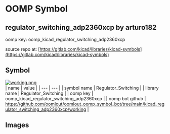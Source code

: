 # OOMP Symbol  
## regulator_switching_adp2360xcp  by arturo182  
  
oomp key: oomp_kicad_regulator_switching_adp2360xcp  
  
source repo at: [https://gitlab.com/kicad/libraries/kicad-symbols](https://gitlab.com/kicad/libraries/kicad-symbols)  
## Symbol  
  
[![working.png](working_600.png)](working.png)  
| name | value | 
| --- | --- | 
| symbol name | Regulator_Switching | 
| library name | Regulator_Switching | 
| oomp key | oomp_kicad_regulator_switching_adp2360xcp | 
| oomp bot github | https://github.com/oomlout/oomlout_oomp_symbol_bot/tree/main/kicad_regulator_switching_adp2360xcp/working | 
## Images  
